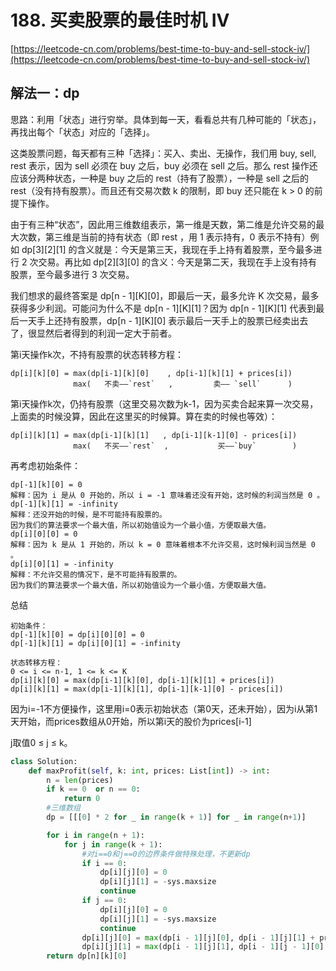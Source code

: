 # 188. 买卖股票的最佳时机 IV

[https://leetcode-cn.com/problems/best-time-to-buy-and-sell-stock-iv/](https://leetcode-cn.com/problems/best-time-to-buy-and-sell-stock-iv/)

## 解法一：dp
思路：利用「状态」进行穷举。具体到每一天，看看总共有几种可能的「状态」，再找出每个「状态」对应的「选择」。

这类股票问题，每天都有三种「选择」：买入、卖出、无操作，我们用 buy, sell, rest 表示，因为 sell 必须在 buy 之后，buy 必须在 sell 之后。那么 rest 操作还应该分两种状态，一种是 buy 之后的 rest（持有了股票），一种是 sell 之后的 rest（没有持有股票）。而且还有交易次数 k 的限制，即 buy 还只能在 k > 0 的前提下操作。

由于有三种“状态”，因此用三维数组表示，第一维是天数，第二维是允许交易的最大次数，第三维是当前的持有状态（即 rest ，用 1 表示持有，0 表示不持有）例如 dp\[3\]\[2\]\[1\] 的含义就是：今天是第三天，我现在手上持有着股票，至今最多进行 2 次交易。再比如 dp\[2\]\[3\]\[0\] 的含义：今天是第二天，我现在手上没有持有股票，至今最多进行 3 次交易。

我们想求的最终答案是 dp\[n - 1\]\[K\]\[0\]，即最后一天，最多允许 K 次交易，最多获得多少利润。可能问为什么不是 dp\[n - 1\]\[K\]\[1\]？因为 dp\[n - 1\]\[K\]\[1\] 代表到最后一天手上还持有股票，dp\[n - 1\]\[K\]\[0\] 表示最后一天手上的股票已经卖出去了，很显然后者得到的利润一定大于前者。

第i天操作k次，不持有股票的状态转移方程：
```
dp[i][k][0] = max(dp[i-1][k][0]    , dp[i-1][k][1] + prices[i])
              max(   不卖——`rest`   ,         卖—— `sell`      )
```
第i天操作k次，仍持有股票（这里交易次数为k-1，因为买卖合起来算一次交易，上面卖的时候没算，因此在这里买的时候算。算在卖的时候也等效）：
```
dp[i][k][1] = max(dp[i-1][k][1]   , dp[i-1][k-1][0] - prices[i])
              max(   不买——`rest`  ,           买——`buy`        )
```
再考虑初始条件：
```
dp[-1][k][0] = 0
解释：因为 i 是从 0 开始的，所以 i = -1 意味着还没有开始，这时候的利润当然是 0 。
dp[-1][k][1] = -infinity
解释：还没开始的时候，是不可能持有股票的。
因为我们的算法要求一个最大值，所以初始值设为一个最小值，方便取最大值。
dp[i][0][0] = 0
解释：因为 k 是从 1 开始的，所以 k = 0 意味着根本不允许交易，这时候利润当然是 0 。
dp[i][0][1] = -infinity
解释：不允许交易的情况下，是不可能持有股票的。
因为我们的算法要求一个最大值，所以初始值设为一个最小值，方便取最大值。
```
总结
```
初始条件：
dp[-1][k][0] = dp[i][0][0] = 0
dp[-1][k][1] = dp[i][0][1] = -infinity

状态转移方程：
0 <= i <= n-1, 1 <= k <= K
dp[i][k][0] = max(dp[i-1][k][0], dp[i-1][k][1] + prices[i])
dp[i][k][1] = max(dp[i-1][k][1], dp[i-1][k-1][0] - prices[i])
```
因为i=-1不方便操作，这里用i=0表示初始状态（第0天，还未开始），因为i从第1天开始，而prices数组从0开始，所以第i天的股价为prices[i-1]

j取值0 ≤ j ≤ k。



```python
class Solution:
    def maxProfit(self, k: int, prices: List[int]) -> int:
        n = len(prices)
        if k == 0  or n == 0:
            return 0
        #三维数组
        dp = [[[0] * 2 for _ in range(k + 1)] for _ in range(n+1)]

        for i in range(n + 1):
            for j in range(k + 1):
                #对i==0和j==0的边界条件做特殊处理，不更新dp
                if i == 0:
                    dp[i][j][0] = 0
                    dp[i][j][1] = -sys.maxsize
                    continue
                if j == 0:
                    dp[i][j][0] = 0
                    dp[i][j][1] = -sys.maxsize
                    continue
                dp[i][j][0] = max(dp[i - 1][j][0], dp[i - 1][j][1] + prices[i-1])
                dp[i][j][1] = max(dp[i - 1][j][1], dp[i - 1][j - 1][0] - prices[i-1])
        return dp[n][k][0]
```